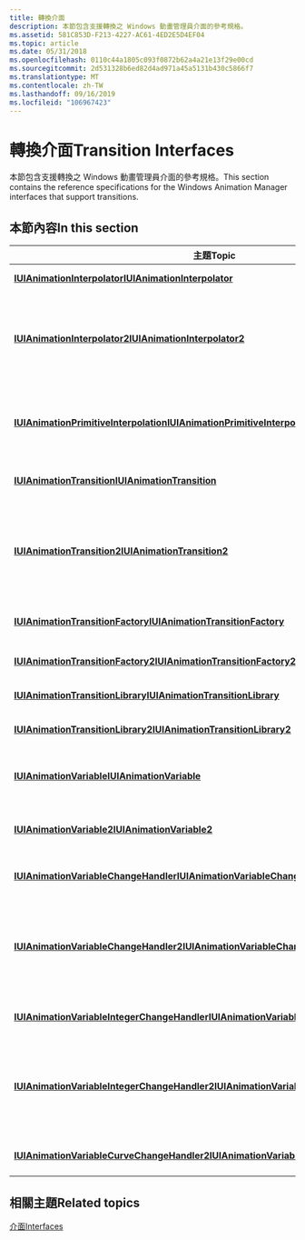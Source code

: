 ```yaml
---
title: 轉換介面
description: 本節包含支援轉換之 Windows 動畫管理員介面的參考規格。
ms.assetid: 581C853D-F213-4227-AC61-4ED2E5D4EF04
ms.topic: article
ms.date: 05/31/2018
ms.openlocfilehash: 0110c44a1805c093f0872b62a4a21e13f29e00cd
ms.sourcegitcommit: 2d531328b6ed82d4ad971a45a5131b430c5866f7
ms.translationtype: MT
ms.contentlocale: zh-TW
ms.lasthandoff: 09/16/2019
ms.locfileid: "106967423"
---
```

# <a name="transition-interfaces"></a><span data-ttu-id="95a98-103">轉換介面</span><span class="sxs-lookup"><span data-stu-id="95a98-103">Transition Interfaces</span></span>

<span data-ttu-id="95a98-104">本節包含支援轉換之 Windows 動畫管理員介面的參考規格。</span><span class="sxs-lookup"><span data-stu-id="95a98-104">This section contains the reference specifications for the Windows Animation Manager interfaces that support transitions.</span></span>

## <a name="in-this-section"></a><span data-ttu-id="95a98-105">本節內容</span><span class="sxs-lookup"><span data-stu-id="95a98-105">In this section</span></span>



| <span data-ttu-id="95a98-106">主題</span><span class="sxs-lookup"><span data-stu-id="95a98-106">Topic</span></span>                                                                                                     | <span data-ttu-id="95a98-107">描述</span><span class="sxs-lookup"><span data-stu-id="95a98-107">Description</span></span>                                                                                                                                                                                                                                                                |
|-----------------------------------------------------------------------------------------------------------|----------------------------------------------------------------------------------------------------------------------------------------------------------------------------------------------------------------------------------------------------------------------------|
| [<span data-ttu-id="95a98-108">**IUIAnimationInterpolator**</span><span class="sxs-lookup"><span data-stu-id="95a98-108">**IUIAnimationInterpolator**</span></span>](/windows/desktop/api/UIAnimation/nn-uianimation-iuianimationinterpolator)<br/>                                   | <span data-ttu-id="95a98-109">定義用來建立自訂插即用的方法。</span><span class="sxs-lookup"><span data-stu-id="95a98-109">Defines methods for creating a custom interpolator.</span></span><br/>                                                                                                                                                                                                             |
| [<span data-ttu-id="95a98-110">**IUIAnimationInterpolator2**</span><span class="sxs-lookup"><span data-stu-id="95a98-110">**IUIAnimationInterpolator2**</span></span>](/windows/desktop/api/UIAnimation/nn-uianimation-iuianimationinterpolator2)<br/>                                 | <span data-ttu-id="95a98-111">擴充 [**IUIAnimationInterpolator**](/windows/desktop/api/UIAnimation/nn-uianimation-iuianimationinterpolator) 介面，此介面會定義用來建立自訂插即用的方法。</span><span class="sxs-lookup"><span data-stu-id="95a98-111">Extends the [**IUIAnimationInterpolator**](/windows/desktop/api/UIAnimation/nn-uianimation-iuianimationinterpolator) interface that defines methods for creating a custom interpolator.</span></span> <span data-ttu-id="95a98-112">[**IUIAnimationInterpolator2**](/windows/desktop/api/UIAnimation/nn-uianimation-iuianimationinterpolator2) 支援指定維度中的插補。</span><span class="sxs-lookup"><span data-stu-id="95a98-112">[**IUIAnimationInterpolator2**](/windows/desktop/api/UIAnimation/nn-uianimation-iuianimationinterpolator2) supports interpolation in a given dimension.</span></span> <br/>        |
| [<span data-ttu-id="95a98-113">**IUIAnimationPrimitiveInterpolation**</span><span class="sxs-lookup"><span data-stu-id="95a98-113">**IUIAnimationPrimitiveInterpolation**</span></span>](/windows/desktop/api/UIAnimation/nn-uianimation-iuianimationprimitiveinterpolation)<br/>               | <span data-ttu-id="95a98-114">定義方法，此方法可讓自訂的插線以三個多項式曲線的形式提供轉換資訊給動畫管理員。</span><span class="sxs-lookup"><span data-stu-id="95a98-114">Defines a method that allows a custom interpolator to provide transition information, in the form of a cubic polynomial curve, to the animation manager.</span></span><br/>                                                                                                        |
| [<span data-ttu-id="95a98-115">**IUIAnimationTransition**</span><span class="sxs-lookup"><span data-stu-id="95a98-115">**IUIAnimationTransition**</span></span>](/windows/desktop/api/UIAnimation/nn-uianimation-iuianimationtransition)<br/>                                       | <span data-ttu-id="95a98-116">定義轉換，決定動畫變數隨著時間的變更。</span><span class="sxs-lookup"><span data-stu-id="95a98-116">Defines a transition, which determines how an animation variable changes over time.</span></span><br/>                                                                                                                                                                             |
| [<span data-ttu-id="95a98-117">**IUIAnimationTransition2**</span><span class="sxs-lookup"><span data-stu-id="95a98-117">**IUIAnimationTransition2**</span></span>](/windows/desktop/api/UIAnimation/nn-uianimation-iuianimationtransition2)<br/>                                     | <span data-ttu-id="95a98-118">擴充定義轉換的 [**IUIAnimationTransition**](/windows/desktop/api/UIAnimation/nn-uianimation-iuianimationtransition) 介面。</span><span class="sxs-lookup"><span data-stu-id="95a98-118">Extends the [**IUIAnimationTransition**](/windows/desktop/api/UIAnimation/nn-uianimation-iuianimationtransition) interface that defines a transition.</span></span> <span data-ttu-id="95a98-119">[**IUIAnimationTransition2**](/windows/desktop/api/UIAnimation/nn-uianimation-iuianimationtransition2)轉換可決定動畫變數在給定維度中的時間如何變更。</span><span class="sxs-lookup"><span data-stu-id="95a98-119">An [**IUIAnimationTransition2**](/windows/desktop/api/UIAnimation/nn-uianimation-iuianimationtransition2) transition determines how an animation variable changes over time in a given dimension.</span></span><br/> |
| [<span data-ttu-id="95a98-120">**IUIAnimationTransitionFactory**</span><span class="sxs-lookup"><span data-stu-id="95a98-120">**IUIAnimationTransitionFactory**</span></span>](/windows/desktop/api/UIAnimation/nn-uianimation-iuianimationtransitionfactory)<br/>                         | <span data-ttu-id="95a98-121">定義用來建立自訂 interpolators 轉換的方法。</span><span class="sxs-lookup"><span data-stu-id="95a98-121">Defines a method for creating transitions from custom interpolators.</span></span><br/>                                                                                                                                                                                            |
| [<span data-ttu-id="95a98-122">**IUIAnimationTransitionFactory2**</span><span class="sxs-lookup"><span data-stu-id="95a98-122">**IUIAnimationTransitionFactory2**</span></span>](/windows/desktop/api/UIAnimation/nn-uianimation-iuianimationtransitionfactory2)<br/>                       | <span data-ttu-id="95a98-123">定義用來建立自訂 interpolators 轉換的方法。</span><span class="sxs-lookup"><span data-stu-id="95a98-123">Defines a method for creating transitions from custom interpolators.</span></span><br/>                                                                                                                                                                                            |
| [<span data-ttu-id="95a98-124">**IUIAnimationTransitionLibrary**</span><span class="sxs-lookup"><span data-stu-id="95a98-124">**IUIAnimationTransitionLibrary**</span></span>](/windows/desktop/api/UIAnimation/nn-uianimation-iuianimationtransitionlibrary)<br/>                         | <span data-ttu-id="95a98-125">定義標準轉換的程式庫。</span><span class="sxs-lookup"><span data-stu-id="95a98-125">Defines a library of standard transitions.</span></span> <br/>                                                                                                                                                                                                                     |
| [<span data-ttu-id="95a98-126">**IUIAnimationTransitionLibrary2**</span><span class="sxs-lookup"><span data-stu-id="95a98-126">**IUIAnimationTransitionLibrary2**</span></span>](/windows/desktop/api/UIAnimation/nn-uianimation-iuianimationtransitionlibrary2)<br/>                       | <span data-ttu-id="95a98-127">定義指定維度的標準轉換程式庫。</span><span class="sxs-lookup"><span data-stu-id="95a98-127">Defines a library of standard transitions for a specified dimension.</span></span><br/>                                                                                                                                                                                            |
| [<span data-ttu-id="95a98-128">**IUIAnimationVariable**</span><span class="sxs-lookup"><span data-stu-id="95a98-128">**IUIAnimationVariable**</span></span>](/windows/desktop/api/UIAnimation/nn-uianimation-iuianimationvariable)<br/>                                           | <span data-ttu-id="95a98-129">定義動畫變數，此變數表示可以動畫顯示的視覺元素。</span><span class="sxs-lookup"><span data-stu-id="95a98-129">Defines an animation variable, which represents a visual element that can be animated.</span></span><br/>                                                                                                                                                                          |
| [<span data-ttu-id="95a98-130">**IUIAnimationVariable2**</span><span class="sxs-lookup"><span data-stu-id="95a98-130">**IUIAnimationVariable2**</span></span>](/windows/desktop/api/UIAnimation/nn-uianimation-iuianimationvariable2)<br/>                                         | <span data-ttu-id="95a98-131">定義動畫變數，此變數表示可以在多個維度中進行動畫的視覺元素。</span><span class="sxs-lookup"><span data-stu-id="95a98-131">Defines an animation variable, which represents a visual element that can be animated in multiple dimensions.</span></span><br/>                                                                                                                                                   |
| [<span data-ttu-id="95a98-132">**IUIAnimationVariableChangeHandler**</span><span class="sxs-lookup"><span data-stu-id="95a98-132">**IUIAnimationVariableChangeHandler**</span></span>](/windows/desktop/api/UIAnimation/nn-uianimation-iuianimationvariablechangehandler)<br/>                 | <span data-ttu-id="95a98-133">定義處理動畫變數更新相關事件的方法。</span><span class="sxs-lookup"><span data-stu-id="95a98-133">Defines a method for handling events related to animation variable updates.</span></span><br/>                                                                                                                                                                                     |
| [<span data-ttu-id="95a98-134">**IUIAnimationVariableChangeHandler2**</span><span class="sxs-lookup"><span data-stu-id="95a98-134">**IUIAnimationVariableChangeHandler2**</span></span>](/windows/desktop/api/UIAnimation/nn-uianimation-iuianimationvariablechangehandler2)<br/>               | <span data-ttu-id="95a98-135">定義處理動畫變數更新事件的方法。</span><span class="sxs-lookup"><span data-stu-id="95a98-135">Defines a method for handling animation variable update events.</span></span> <span data-ttu-id="95a98-136">[**IUIAnimationVariableChangeHandler2**](/windows/desktop/api/UIAnimation/nn-uianimation-iuianimationvariablechangehandler2) 會處理在指定維度中發生的事件。</span><span class="sxs-lookup"><span data-stu-id="95a98-136">[**IUIAnimationVariableChangeHandler2**](/windows/desktop/api/UIAnimation/nn-uianimation-iuianimationvariablechangehandler2) handles events that occur in a specified dimension.</span></span><br/>                                                            |
| [<span data-ttu-id="95a98-137">**IUIAnimationVariableIntegerChangeHandler**</span><span class="sxs-lookup"><span data-stu-id="95a98-137">**IUIAnimationVariableIntegerChangeHandler**</span></span>](/windows/desktop/api/UIAnimation/nn-uianimation-iuianimationvariableintegerchangehandler)<br/>   | <span data-ttu-id="95a98-138">定義處理動畫變數更新事件的方法。</span><span class="sxs-lookup"><span data-stu-id="95a98-138">Defines a method for handling animation variable update events.</span></span><br/>                                                                                                                                                                                                 |
| [<span data-ttu-id="95a98-139">**IUIAnimationVariableIntegerChangeHandler2**</span><span class="sxs-lookup"><span data-stu-id="95a98-139">**IUIAnimationVariableIntegerChangeHandler2**</span></span>](/windows/desktop/api/UIAnimation/nn-uianimation-iuianimationvariableintegerchangehandler2)<br/> | <span data-ttu-id="95a98-140">定義處理動畫變數更新事件的方法。</span><span class="sxs-lookup"><span data-stu-id="95a98-140">Defines a method for handling animation variable update events.</span></span> <span data-ttu-id="95a98-141">[**IUIAnimationVariableIntegerChangeHandler2**](/windows/desktop/api/UIAnimation/nn-uianimation-iuianimationvariableintegerchangehandler2) 會處理在指定維度中發生的事件。</span><span class="sxs-lookup"><span data-stu-id="95a98-141">[**IUIAnimationVariableIntegerChangeHandler2**](/windows/desktop/api/UIAnimation/nn-uianimation-iuianimationvariableintegerchangehandler2) handles events that occur in a specified dimension.</span></span><br/>                                              |
| [<span data-ttu-id="95a98-142">**IUIAnimationVariableCurveChangeHandler2**</span><span class="sxs-lookup"><span data-stu-id="95a98-142">**IUIAnimationVariableCurveChangeHandler2**</span></span>](/windows/desktop/api/UIAnimation/nn-uianimation-iuianimationvariablecurvechangehandler2)<br/>     | <span data-ttu-id="95a98-143">定義處理動畫曲線更新事件的方法。</span><span class="sxs-lookup"><span data-stu-id="95a98-143">Defines a method for handling animation curve update events.</span></span> <br/>                                                                                                                                                                                                   |



 

## <a name="related-topics"></a><span data-ttu-id="95a98-144">相關主題</span><span class="sxs-lookup"><span data-stu-id="95a98-144">Related topics</span></span>

<dl> <dt>

[<span data-ttu-id="95a98-145">介面</span><span class="sxs-lookup"><span data-stu-id="95a98-145">Interfaces</span></span>](windows-animation-reference.md)
</dt> </dl>

 

 





